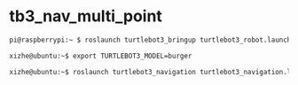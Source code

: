 # tb3_nav_multi_point

```bash
pi@raspberrypi:~ $ roslaunch turtlebot3_bringup turtlebot3_robot.launch
```

```bash
xizhe@ubuntu:~$ export TURTLEBOT3_MODEL=burger
```

```bash
xizhe@ubuntu:~$ roslaunch turtlebot3_navigation turtlebot3_navigation.launch map_file:=$HOME/mmap.yaml
```
